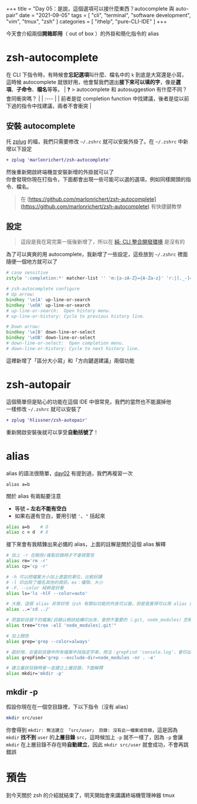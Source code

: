 +++
title = "Day 05：是說，這個選項可以接什麼東西？autocomplete 與 auto-pair"
date = "2021-09-05"
tags = [
  "cli",
  "terminal",
  "software development",
  "vim",
  "tmux",
  "zsh"
]
categories = [ "ithelp", "pure-CLI-IDE" ]
+++

今天會介紹兩個**開箱即用**（ out of box ）的外掛和簡化指令的 alias

# zsh-autocomplete
在 CLI 下指令時，有時候會**忘記選項**叫什麼、檔名中的 `k` 到底是大寫還是小寫，這時候 autocomplete 就很好用，他會幫我們選出**接下來可以填的字**，像是**選項**、**子命令**、**檔名**等等。
| ❓ > autocomplete 和 autosuggestion 有什麼不同？會同衝突嗎？                        |
| :---                                                                                |
| 前者是從 completion function 中找建議，後者是從以前下過的指令中找建議，兩者不會衝突 |

## 安裝 autocomplete
托 [zplug](./day02.md#zplug) 的福，我們只需要修改 `~/.zshrc` 就可以安裝外掛了。在 `~/.zshrc` 中新增以下設定  
```diff
+ zplug 'marlonrichert/zsh-autocomplete'
```
然後重新開啟終端機並安裝新增的外掛就可以了  
你會發現你現在打指令，下面都會出現一些可能可以選的選項，例如同樣開頭的指令、檔名。
> 在 [https://github.com/marlonrichert/zsh-autocomplete](https://github.com/marlonrichert/zsh-autocomplete) 有快捷鍵教學

## 設定
> 這段是我在寫完第一版後新增了，所以在 [純‧ CLI 整合開發環境](https://ithelp.ithome.com.tw/users/20130473/ironman/3975) 是沒有的

為了可以爽爽的用 autocomplete，我新增了一些設定，這些放到 `~/.zshrc` 裡面隨便一個地方就可以了

```zsh
# case sensitive
zstyle ':completion:*' matcher-list '' 'm:{a-zA-Z}={A-Za-z}' 'r:|[._-]=* r:|=*' 'l:|=* r:|=*'

# zsh-autocomplete configure
# Up arrow:
bindkey '\e[A' up-line-or-search
bindkey '\eOA' up-line-or-search
# up-line-or-search:  Open history menu.
# up-line-or-history: Cycle to previous history line.

# Down arrow:
bindkey '\e[B' down-line-or-select
bindkey '\eOB' down-line-or-select
# down-line-or-select:  Open completion menu.
# down-line-or-history: Cycle to next history line.
```

這裡新增了「區分大小寫」和「方向鍵選建議」兩個功能

# zsh-autopair
這個簡單但是貼心的功能在這個 IDE 中很常見，我們的當然也不能漏掉他  
一樣修改 `~/.zshrc` 就可以安裝了  
```diff
+ zplug 'hlissner/zsh-autopair'
```
重新開啟安裝後就可以享受**自動括號了**！

# alias
alias 的語法很簡單，[day02](../day02) 有提到過，我們再複習一次  
```
alias a=b
```
關於 alias 有兩點要注意
* 等號 `=` **左右不能有空白**
* 如果右邊有空白，要用引號 `'`、`"` 括起來

```zsh
alias a=b    # O
alias c = d  # X
```

接下來會有我精鍊出來必備的 alias，上面的註解是關於這個 alias 解釋  

```zsh
# 加上 -r 在刪除/複製目錄時才不會跳警告
alias rm='rm -r'
alias cp='cp -r'

# -h 可以把檔案大小加上適當的單位，比較好讀
# -l 印出除了檔名其他的資訊，ex：權限、大小
# -F、--color 純粹是好看
alias ls='ls -hlF --color=auto'

# 大推，這個 alias 非常好用（zsh 有類似功能的外掛可以裝，但是我覺得可以用 alias 就用 alias
alias ..='cd ../'

# 把當前目錄下的檔案/目錄以樹狀結構印出來，會把不重要的（.git, node_modules）忽略，後面可以接路徑
alias tree="tree -alI 'node_modules|.git'"

# 加上顏色
alias grep='grep --color=always'

# 超好用，在當前目錄中所有檔案中找指定字串，用法：grepFind 'console.log'，會印出檔案行號，還會把目標字串上色
alias grepFind='grep --exclude-dir=node_modules -nr . -e'

# 建立巢狀目錄時會一並建立上層目錄，下面解釋
alias mkdir='mkdir -p'
```

## mkdir -p
假設你現在在一個空目錄裡，下以下指令（沒有 alias）  

```zsh
mkdir src/user
```

你會得到 `mkdir: 無法建立 「src/user」 目錄: 沒有此一檔案或目錄`，這是因為 `mkdir` **找不到** `user` 的**上層目錄** `src`，這時候加上 `-p` 就不一樣了，因為 `-p` 會讓 `mkdir` 在上層目錄不存在時**自動建立**，因此 `mkdir src/user` 就會成功，不會再跳錯誤  

# 預告
到今天關於 zsh 的介紹就結束了，明天開始會來講講終端機管理神器 tmux
